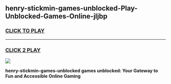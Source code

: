 
## henry-stickmin-games-unblocked-Play-Unblocked-Games-Online-jljbp
<h3>
<a href="https://premium76.site?title=henry-stickmin-games-unblocked&ref=25A">CLICK TO PLAY</a></h3>
<hr>

<h3>
<a href="https://premium76.site?title=henry-stickmin-games-unblocked&ref=25A">CLICK 2 PLAY</a>
  
</h3>

<a href="https://premium76.site?title=henry-stickmin-games-unblocked&ref=25A"><img src="https://clearcache.store/games.png"></a>


**henry-stickmin-games-unblocked games unblocked: Your Gateway to Fun and Accessible Online Gaming**

